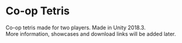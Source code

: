 # Co-op Tetris
Co-op tetris made for two players. Made in Unity 2018.3.<br />
More information, showcases and download links will be added later.
